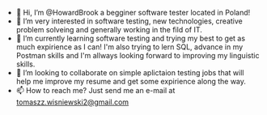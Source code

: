 - 👋 Hi, I’m @HowardBrook a begginer software tester located in Poland!
- 👀 I’m very interested in software testing, new technologies, creative problem solveing and generally working in the fild of IT.
- 🌱 I’m currently learning software testing and trying my best to get as much expirience as I can! I'm also trying to lern SQL, advance in my Postman skills
 and I'm allways looking forward to improving my linguistic skills.
- 💞️ I’m looking to collaborate on simple aplictaion testing jobs that will help me improve my resume and get some expirience along the way.
- 📫 How to reach me? Just send me an e-mail at tomaszz.wisniewski2@gmail.com

